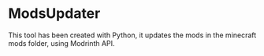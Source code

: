 # ModsUpdater
This tool has been created with Python, it updates the mods in the minecraft mods folder, using Modrinth API.
